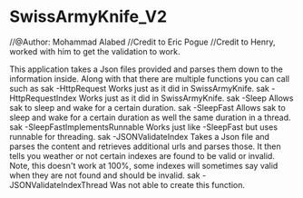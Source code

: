 # SwissArmyKnife_V2
//@Author: Mohammad Alabed
//Credit to Eric Pogue
//Credit to Henry, worked with him to get the validation to work.

This application takes a Json files provided and parses them down to the information inside. Along with that there are multiple functions you can call such as
sak -HttpRequest
Works just as it did in SwissArmyKnife.
sak -HttpRequestIndex
Works just as it did in SwissArmyKnife.
sak -Sleep
Allows sak to sleep and wake for a certain duration.
sak -SleepFast
Allows sak to sleep and wake for a certain duration as well the same duration in a thread.
sak -SleepFastImplementsRunnable
Works just like -SleepFast but uses runnable for threading.
sak -JSONValidateIndex
Takes a Json file and parses the content and retrieves additional urls and parses those. It then tells you weather or not certain indexes are found to be valid or invalid. Note, this doesn't work at 100%, some indexes will sometimes say valid when they are not found and should be invalid.
sak -JSONValidateIndexThread
Was not able to create this function.
